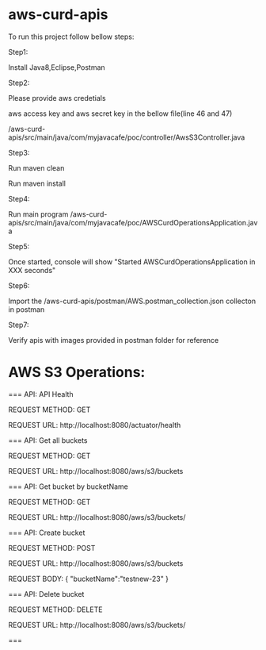# aws-curd-apis

To run this project follow bellow steps:

Step1:

Install Java8,Eclipse,Postman

Step2:

Please provide aws credetials

aws access key and aws secret key in the bellow file(line 46 and 47)

/aws-curd-apis/src/main/java/com/myjavacafe/poc/controller/AwsS3Controller.java

Step3:

Run maven clean

Run maven install

Step4:

Run main program /aws-curd-apis/src/main/java/com/myjavacafe/poc/AWSCurdOperationsApplication.java

Step5:

Once started, console will show "Started AWSCurdOperationsApplication in XXX seconds"

Step6:

Import the /aws-curd-apis/postman/AWS.postman_collection.json collecton in postman

Step7:

Verify apis with images provided in postman folder for reference


# AWS S3 Operations:
===
API: API Health

REQUEST METHOD: GET

REQUEST URL: http://localhost:8080/actuator/health

===
API: Get all buckets

REQUEST METHOD: GET

REQUEST URL: http://localhost:8080/aws/s3/buckets

=== 
API: Get bucket by bucketName

REQUEST METHOD: GET

REQUEST URL: http://localhost:8080/aws/s3/buckets/<bucketName>

===
API: Create bucket

REQUEST METHOD: POST

REQUEST URL: http://localhost:8080/aws/s3/buckets

REQUEST BODY:
{
    "bucketName":"testnew-23"
}

===
API: Delete bucket

REQUEST METHOD: DELETE

REQUEST URL: http://localhost:8080/aws/s3/buckets/<bucketName>

===
